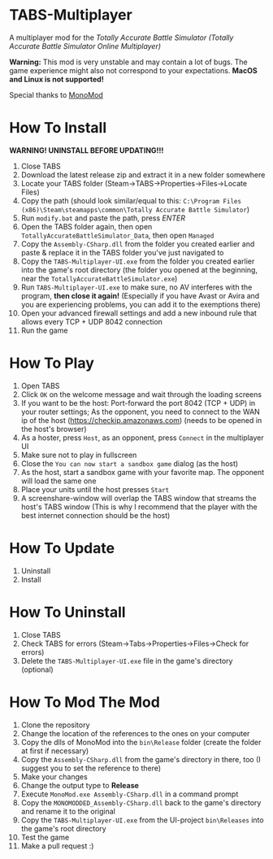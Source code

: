 # TABS-Multiplayer
A multiplayer mod for the *Totally Accurate Battle Simulator (Totally Accurate Battle Simulator Online Multiplayer)*

**Warning:** This mod is very unstable and may contain a lot of bugs. The game experience might also not correspond to your expectations. **MacOS and Linux is not supported!**

Special thanks to [MonoMod](https://github.com/0x0ade/MonoMod)

# How To Install
**WARNING! UNINSTALL BEFORE UPDATING!!!**
1. Close TABS
1. Download the latest release zip and extract it in a new folder somewhere
1. Locate your TABS folder (Steam->TABS->Properties->Files->Locate Files)
1. Copy the path (should look similar/equal to this: `C:\Program Files (x86)\Steam\steamapps\common\Totally Accurate Battle Simulator`)
1. Run `modify.bat` and paste the path, press *ENTER*
1. Open the TABS folder again, then open `TotallyAccurateBattleSimulator_Data`, then open `Managed`
1. Copy the `Assembly-CSharp.dll` from the folder you created earlier and paste & replace it in the TABS folder you've just navigated to
1. Copy the `TABS-Multiplayer-UI.exe` from the folder you created earlier into the game's root directory (the folder you opened at the beginning, near the  `TotallyAccurateBattleSimulator.exe`)
1. Run `TABS-Multiplayer-UI.exe` to make sure, no AV interferes with the program, **then close it again!** (Especially if you have Avast or Avira and you are experiencing problems, you can add it to the exemptions there)
1. Open your advanced firewall settings and add a new inbound rule that allows every TCP + UDP 8042 connection
1. Run the game

# How To Play
1. Open TABS
1. Click `OK` on the welcome message and wait through the loading screens
1. If you want to be the host: Port-forward the port 8042 (TCP + UDP) in your router settings; As the opponent, you need to connect to the WAN ip of the host (https://checkip.amazonaws.com) (needs to be opened in the host's browser)
1. As a hoster, press `Host`, as an opponent, press `Connect` in the multiplayer UI
1. Make sure not to play in fullscreen
1. Close the `You can now start a sandbox game` dialog (as the host)
1. As the host, start a sandbox game with your favorite map. The opponent will load the same one
1. Place your units until the host presses `Start`
1. A screenshare-window will overlap the TABS window that streams the host's TABS window (This is why I recommend that the player with the best internet connection should be the host)

# How To Update
1. Uninstall
1. Install

# How To Uninstall
1. Close TABS
1. Check TABS for errors (Steam->Tabs->Properties->Files->Check for errors)
1. Delete the `TABS-Multiplayer-UI.exe` file in the game's directory (optional)

# How To Mod The Mod
1. Clone the repository
1. Change the location of the references to the ones on your computer
1. Copy the dlls of MonoMod into the `bin\Release` folder (create the folder at first if necessary)
1. Copy the `Assembly-CSharp.dll` from the game's directory in there, too (I suggest you to set the reference to there)
1. Make your changes
1. Change the output type to **Release**
1. Execute `MonoMod.exe Assembly-CSharp.dll` in a command prompt
1. Copy the `MONOMODDED_Assembly-CSharp.dll` back to the game's directory and rename it to the original
1. Copy the `TABS-Multiplayer-UI.exe` from the UI-project `bin\Releases` into the game's root directory
1. Test the game
1. Make a pull request :)
